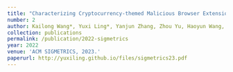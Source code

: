 ```yaml
---
title: "Characterizing Cryptocurrency-themed Malicious Browser Extensions"
number: 2
author: Kailong Wang*, Yuxi Ling*, Yanjun Zhang, Zhou Yu, Haoyun Wang, Guangdong Bai, Beng Chin Ooi, Jin Song Dong
collection: publications
permalink: /publication/2022-sigmetrics
year: 2022
venue: 'ACM SIGMETRICS, 2023.'
paperurl: http://yuxiling.github.io/files/sigmetrics23.pdf
---
```

